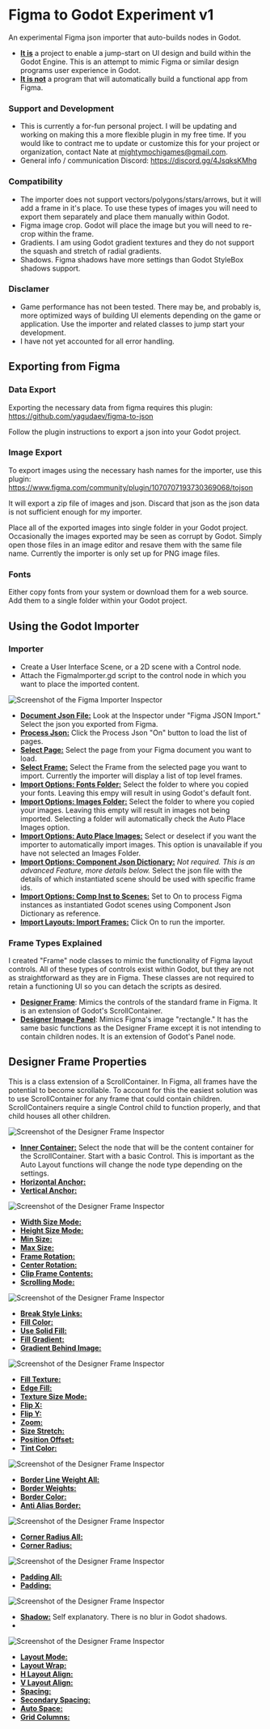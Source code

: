 # Figma to Godot Experiment v1
An experimental Figma json importer that auto-builds nodes in Godot. 

+ <ins>**It is**</ins> a project to enable a jump-start on UI design and build within the Godot Engine. This is an attempt to mimic Figma or similar design programs user experience in Godot.
+ <ins>**It is not**</ins> a program that will automatically build a functional app from Figma.

### Support and Development
+ This is currently a for-fun personal project. I will be updating and working on making this a more flexible plugin in my free time. If you would like to contract me to update or customize this for your project or organization, contact Nate at mightymochigames@gmail.com.
+ General info / communication Discord: https://discord.gg/4JsqksKMhg

### Compatibility
+ The importer does not support vectors/polygons/stars/arrows, but it will add a frame in it's place. To use these types of images you will need to export them separately and place them manually within Godot.
+ Figma image crop. Godot will place the image but you will need to re-crop within the frame.
+ Gradients. I am using Godot gradient textures and they do not support the squash and stretch of radial gradients.
+ Shadows. Figma shadows have more settings than Godot StyleBox shadows support.

### Disclamer
+ Game performance has not been tested. There may be, and probably is, more optimized ways of building UI elements depending on the game or application. Use the importer and related classes to jump start your development. 
+ I have not yet accounted for all error handling.

## Exporting from Figma
### Data Export
Exporting the necessary data from figma requires this plugin: https://github.com/yagudaev/figma-to-json

Follow the plugin instructions to export a json into your Godot project. 

### Image Export
To export images using the necessary hash names for the importer, use this plugin: https://www.figma.com/community/plugin/1070707193730369068/tojson

It will export a zip file of images and json. Discard that json as the json data is not sufficient enough for my importer.

Place all of the exported images into single folder in your Godot project. Occasionally the images exported may be seen as corrupt by Godot. Simply open those files in an image editor and resave them with the same file name. Currently the importer is only set up for PNG image files.

### Fonts
Either copy fonts from your system or download them for a web source. Add them to a single folder within your Godot project.

## Using the Godot Importer
### Importer
+ Create a User Interface Scene, or a 2D scene with a Control node.
+ Attach the FigmaImporter.gd script to the control node in which you want to place the imported content.

![Screenshot of the Figma Importer Inspector](/doc_images/FigmaJsonImporterInspector.PNG)

+ <ins>**Document Json File:**</ins> Look at the Inspector under "Figma JSON Import." Select the json you exported from Figma.
+ <ins>**Process Json:**</ins> Click the Process Json "On" button to load the list of pages.
+ <ins>**Select Page:**</ins> Select the page from your Figma document you want to load.
+ <ins>**Select Frame:**</ins> Select the Frame from the selected page you want to import. Currently the importer will display a list of top level frames.
+ <ins>**Import Options: Fonts Folder:**</ins> Select the folder to where you copied your fonts. Leaving this empy will result in using Godot's default font.
+ <ins>**Import Options: Images Folder:**</ins> Select the folder to where you copied your images. Leaving this empty will result in images not being imported. Selecting a folder will automatically check the Auto Place Images option.
+ <ins>**Import Options: Auto Place Images:**</ins> Select or deselect if you want the importer to automatically import images. This option is unavailable if you have not selected an Images Folder.
+ <ins>**Import Options: Component Json Dictionary:**</ins> *Not required. This is an advanced Feature, more details below.* Select the json file with the details of which instantiated scene should be used with specific frame ids.
+ <ins>**Import Options: Comp Inst to Scenes:**</ins> Set to On to process Figma instances as instantiated Godot scenes using Component Json Dictionary as reference.
+ <ins>**Import Layouts: Import Frames:**</ins> Click On to run the importer.

### Frame Types Explained
I created "Frame" node classes to mimic the functionality of Figma layout controls. All of these types of controls exist within Godot, but they are not as straightforward as they are in Figma. These classes are not required to retain a functioning UI so you can detach the scripts as desired.

+ <ins>**Designer Frame**</ins>: Mimics the controls of the standard frame in Figma. It is an extension of Godot's ScrollContainer.
+ <ins>**Designer Image Panel**</ins>: Mimics Figma's image "rectangle." It has the same basic functions as the Designer Frame except it is not intending to contain children nodes. It is an extension of Godot's Panel node.

## Designer Frame Properties
This is a class extension of a ScrollContainer. In Figma, all frames have the potential to become scrollable. To account for this the easiest solution was to use ScrollContainer for any frame that could contain children. ScrollContainers require a single Control child to function properly, and that child houses all other children.

![Screenshot of the Designer Frame Inspector](/doc_images/designerFrameInspector.PNG)

+ <ins>**Inner Container:**</ins> Select the node that will be the content container for the ScrollContainer. Start with a basic Control. This is important as the Auto Layout functions will change the node type depending on the settings.
+ <ins>**Horizontal Anchor:**</ins>
+ <ins>**Vertical Anchor:**</ins>

![Screenshot of the Designer Frame Inspector](/doc_images/designerFrameSizeInspector.PNG)

+ <ins>**Width Size Mode:**</ins>
+ <ins>**Height Size Mode:**</ins>
+ <ins>**Min Size:**</ins>
+ <ins>**Max Size:**</ins>
+ <ins>**Frame Rotation:**</ins>
+ <ins>**Center Rotation:**</ins>
+ <ins>**Clip Frame Contents:**</ins>
+ <ins>**Scrolling Mode:**</ins>

![Screenshot of the Designer Frame Inspector](/doc_images/stylepaddingFillColor.PNG)

+ <ins>**Break Style Links:**</ins>
+ <ins>**Fill Color:**</ins>
+ <ins>**Use Solid Fill:**</ins>
+ <ins>**Fill Gradient:**</ins>
+ <ins>**Gradient Behind Image:**</ins>

![Screenshot of the Designer Frame Inspector](/doc_images/designerFramefillimage.PNG)

+ <ins>**Fill Texture:**</ins>
+ <ins>**Edge Fill:**</ins>
+ <ins>**Texture Size Mode:**</ins>
+ <ins>**Flip X:**</ins>
+ <ins>**Flip Y:**</ins>
+ <ins>**Zoom:**</ins>
+ <ins>**Size Stretch:**</ins>
+ <ins>**Position Offset:**</ins>
+ <ins>**Tint Color:**</ins>

![Screenshot of the Designer Frame Inspector](/doc_images/designerFrameborder.PNG)

+ <ins>**Border Line Weight All:**</ins>
+ <ins>**Border Weights:**</ins>
+ <ins>**Border Color:**</ins>
+ <ins>**Anti Alias Border:**</ins>

![Screenshot of the Designer Frame Inspector](/doc_images/designerFrameCornersPNG.PNG)

+ <ins>**Corner Radius All:**</ins>
+ <ins>**Corner Radius:**</ins>

![Screenshot of the Designer Frame Inspector](/doc_images/designerFramePadding.PNG)

+ <ins>**Padding All:**</ins>
+ <ins>**Padding:**</ins>

![Screenshot of the Designer Frame Inspector](/doc_images/designerFrameShadow.PNG)

+ <ins>**Shadow:**</ins> Self explanatory. There is no blur in Godot shadows.
+ 
![Screenshot of the Designer Frame Inspector](/doc_images/designerFrameAutoLayout.PNG)

+ <ins>**Layout Mode:**</ins>
+ <ins>**Layout Wrap:**</ins>
+ <ins>**H Layout Align:**</ins>
+ <ins>**V Layout Align:**</ins>
+ <ins>**Spacing:**</ins>
+ <ins>**Secondary Spacing:**</ins>
+ <ins>**Auto Space:**</ins>
+ <ins>**Grid Columns:**</ins>
